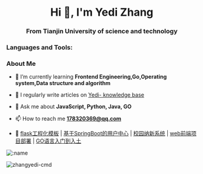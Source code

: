 <h1 align="center">Hi 👋, I'm Yedi Zhang</h1>

<h3 align="center">From Tianjin University of science and technology</h3>

<h3 align="left">Languages and Tools:</h3>


### About Me

- 🌱 I’m currently learning **Frontend Engineering,Go,Operating system,Data structure and algorithm**

- 📝 I regularly write articles on [Yedi- knowledge base](http://49.232.14.242/blog/)

- 💬 Ask me about **JavaScript, Python, Java, GO**

- 📫 How to reach me **178320369@qq.com**

- 💎 [flask工程化模板](https://github.com/ZhangYedi-cmd/flaskApi) | [基于SpringBoot的用户中心](https://github.com/ZhangYedi-cmd/user-center) | [校园纳新系统](https://github.com/ZhangYedi-cmd/imaker-website) | [web前端项目部署](https://github.com/ZhangYedi-cmd/web-deploy)  | [GO语言入门到入土](https://github.com/ZhangYedi-cmd/Go-Study)  
 

![:name](https://count.getloli.com/get/@:ZhangYedi-cmd)  

 

<p><img align="left" src="https://github-readme-stats.vercel.app/api/top-langs?username=zhangyedi-cmd&show_icons=true&locale=en&layout=compact" alt="zhangyedi-cmd" /></p>



